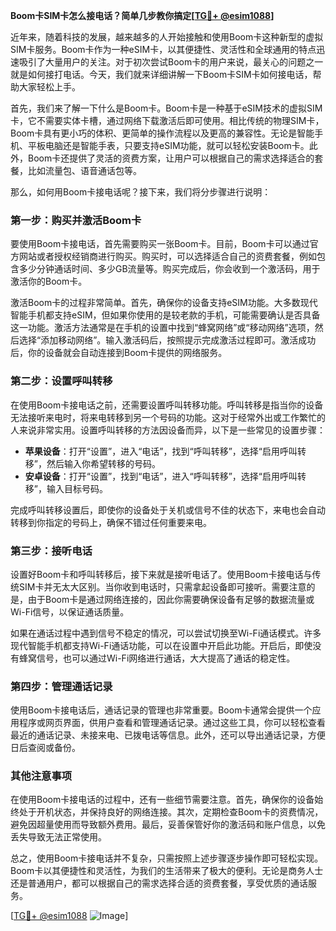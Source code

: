 **Boom卡SIM卡怎么接电话？简单几步教你搞定[[TG💪+ @esim1088](https://t.me/s/esim1088)]**

近年来，随着科技的发展，越来越多的人开始接触和使用Boom卡这种新型的虚拟SIM卡服务。Boom卡作为一种eSIM卡，以其便捷性、灵活性和全球通用的特点迅速吸引了大量用户的关注。对于初次尝试Boom卡的用户来说，最关心的问题之一就是如何接打电话。今天，我们就来详细讲解一下Boom卡SIM卡如何接电话，帮助大家轻松上手。

首先，我们来了解一下什么是Boom卡。Boom卡是一种基于eSIM技术的虚拟SIM卡，它不需要实体卡槽，通过网络下载激活后即可使用。相比传统的物理SIM卡，Boom卡具有更小巧的体积、更简单的操作流程以及更高的兼容性。无论是智能手机、平板电脑还是智能手表，只要支持eSIM功能，就可以轻松安装Boom卡。此外，Boom卡还提供了灵活的资费方案，让用户可以根据自己的需求选择适合的套餐，比如流量包、语音通话包等。

那么，如何用Boom卡接电话呢？接下来，我们将分步骤进行说明：

### 第一步：购买并激活Boom卡

要使用Boom卡接电话，首先需要购买一张Boom卡。目前，Boom卡可以通过官方网站或者授权经销商进行购买。购买时，可以选择适合自己的资费套餐，例如包含多少分钟通话时间、多少GB流量等。购买完成后，你会收到一个激活码，用于激活你的Boom卡。

激活Boom卡的过程非常简单。首先，确保你的设备支持eSIM功能。大多数现代智能手机都支持eSIM，但如果你使用的是较老款的手机，可能需要确认是否具备这一功能。激活方法通常是在手机的设置中找到“蜂窝网络”或“移动网络”选项，然后选择“添加移动网络”。输入激活码后，按照提示完成激活过程即可。激活成功后，你的设备就会自动连接到Boom卡提供的网络服务。

### 第二步：设置呼叫转移

在使用Boom卡接电话之前，还需要设置呼叫转移功能。呼叫转移是指当你的设备无法接听来电时，将来电转移到另一个号码的功能。这对于经常外出或工作繁忙的人来说非常实用。设置呼叫转移的方法因设备而异，以下是一些常见的设置步骤：

- **苹果设备**：打开“设置”，进入“电话”，找到“呼叫转移”，选择“启用呼叫转移”，然后输入你希望转移的号码。
- **安卓设备**：打开“设置”，找到“电话”，进入“呼叫转移”，选择“启用呼叫转移”，输入目标号码。

完成呼叫转移设置后，即使你的设备处于关机或信号不佳的状态下，来电也会自动转移到你指定的号码上，确保不错过任何重要来电。

### 第三步：接听电话

设置好Boom卡和呼叫转移后，接下来就是接听电话了。使用Boom卡接电话与传统SIM卡并无太大区别。当你收到电话时，只需拿起设备即可接听。需要注意的是，由于Boom卡是通过网络连接的，因此你需要确保设备有足够的数据流量或Wi-Fi信号，以保证通话质量。

如果在通话过程中遇到信号不稳定的情况，可以尝试切换至Wi-Fi通话模式。许多现代智能手机都支持Wi-Fi通话功能，可以在设置中开启此功能。开启后，即使没有蜂窝信号，也可以通过Wi-Fi网络进行通话，大大提高了通话的稳定性。

### 第四步：管理通话记录

使用Boom卡接电话后，通话记录的管理也非常重要。Boom卡通常会提供一个应用程序或网页界面，供用户查看和管理通话记录。通过这些工具，你可以轻松查看最近的通话记录、未接来电、已拨电话等信息。此外，还可以导出通话记录，方便日后查阅或备份。

### 其他注意事项

在使用Boom卡接电话的过程中，还有一些细节需要注意。首先，确保你的设备始终处于开机状态，并保持良好的网络连接。其次，定期检查Boom卡的资费情况，避免因超量使用而导致额外费用。最后，妥善保管好你的激活码和账户信息，以免丢失导致无法正常使用。

总之，使用Boom卡接电话并不复杂，只需按照上述步骤逐步操作即可轻松实现。Boom卡以其便捷性和灵活性，为我们的生活带来了极大的便利。无论是商务人士还是普通用户，都可以根据自己的需求选择合适的资费套餐，享受优质的通话服务。

[[TG💪+ @esim1088](https://t.me/s/esim1088) ![Image](https://i.postimg.cc/4NQfJmqS/Snipaste-2025-05-13-00-14-12.png)]